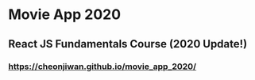 # Movie App 2020

## React JS Fundamentals Course (2020 Update!)

### https://cheonjiwan.github.io/movie_app_2020/
